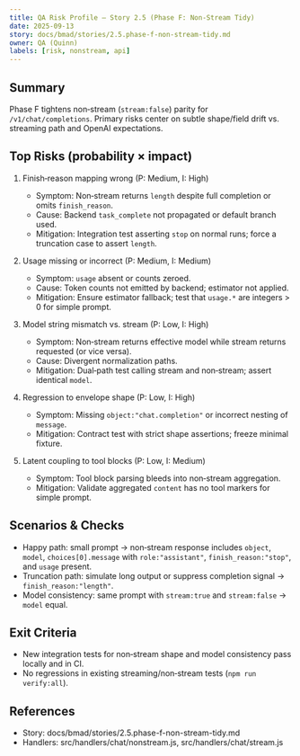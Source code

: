 ```yaml
---
title: QA Risk Profile — Story 2.5 (Phase F: Non‑Stream Tidy)
date: 2025-09-13
story: docs/bmad/stories/2.5.phase-f-non-stream-tidy.md
owner: QA (Quinn)
labels: [risk, nonstream, api]
---
```


## Summary

Phase F tightens non‑stream (`stream:false`) parity for `/v1/chat/completions`. Primary risks center on subtle shape/field drift vs. streaming path and OpenAI expectations.

## Top Risks (probability × impact)

1. Finish‑reason mapping wrong (P: Medium, I: High)
   - Symptom: Non‑stream returns `length` despite full completion or omits `finish_reason`.
   - Cause: Backend `task_complete` not propagated or default branch used.
   - Mitigation: Integration test asserting `stop` on normal runs; force a truncation case to assert `length`.

2. Usage missing or incorrect (P: Medium, I: Medium)
   - Symptom: `usage` absent or counts zeroed.
   - Cause: Token counts not emitted by backend; estimator not applied.
   - Mitigation: Ensure estimator fallback; test that `usage.*` are integers > 0 for simple prompt.

3. Model string mismatch vs. stream (P: Low, I: High)
   - Symptom: Non‑stream returns effective model while stream returns requested (or vice versa).
   - Cause: Divergent normalization paths.
   - Mitigation: Dual‑path test calling stream and non‑stream; assert identical `model`.

4. Regression to envelope shape (P: Low, I: High)
   - Symptom: Missing `object:"chat.completion"` or incorrect nesting of `message`.
   - Mitigation: Contract test with strict shape assertions; freeze minimal fixture.

5. Latent coupling to tool blocks (P: Low, I: Medium)
   - Symptom: Tool block parsing bleeds into non‑stream aggregation.
   - Mitigation: Validate aggregated `content` has no tool markers for simple prompt.

## Scenarios & Checks

- Happy path: small prompt → non‑stream response includes `object`, `model`, `choices[0].message` with `role:"assistant"`, `finish_reason:"stop"`, and `usage` present.
- Truncation path: simulate long output or suppress completion signal → `finish_reason:"length"`.
- Model consistency: same prompt with `stream:true` and `stream:false` → `model` equal.

## Exit Criteria

- New integration tests for non‑stream shape and model consistency pass locally and in CI.
- No regressions in existing streaming/non‑stream tests (`npm run verify:all`).

## References

- Story: docs/bmad/stories/2.5.phase-f-non-stream-tidy.md
- Handlers: src/handlers/chat/nonstream.js, src/handlers/chat/stream.js
